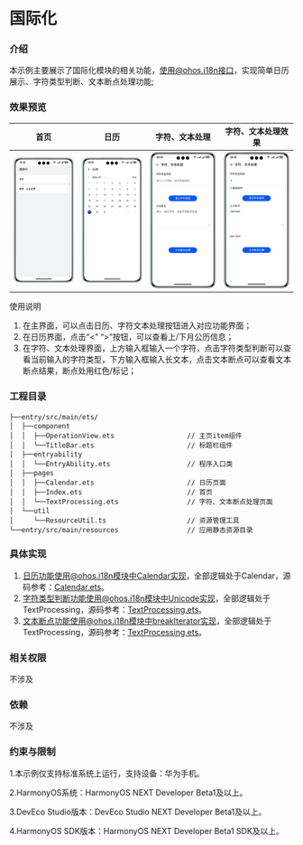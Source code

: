 # 国际化

### 介绍

本示例主要展示了国际化模块的相关功能，使用@ohos.i18n接口，实现简单日历展示、字符类型判断、文本断点处理功能;

### 效果预览

| 首页                            | 日历                                   | 字符、文本处理                                               | 字符、文本处理效果                                            |
|-------------------------------|--------------------------------------|-------------------------------------------------------|------------------------------------------------------|
| ![main](sceenshots/main.png) | ![calendar](sceenshots/calendar.png) | ![text_processing1](sceenshots/text_processing1.png) | ![text_processing1](sceenshots/text_processing2.png) |

使用说明
1. 在主界面，可以点击日历、字符文本处理按钮进入对应功能界面；
2. 在日历界面，点击“<” “>”按钮，可以查看上/下月公历信息；
3. 在字符、文本处理界面，上方输入框输入一个字符，点击字符类型判断可以查看当前输入的字符类型，下方输入框输入长文本，点击文本断点可以查看文本断点结果，断点处用红色/标记；

### 工程目录

```
├──entry/src/main/ets/
│  ├──component
│  │  ├──OperationView.ets                  // 主页item组件
│  │  └──TitleBar.ets                       // 标题栏组件
│  ├──entryability
│  │  └──EntryAbility.ets                   // 程序入口类
│  ├──pages
│  │  ├──Calendar.ets                       // 日历页面
│  │  ├──Index.ets                          // 首页
│  │  └──TextProcessing.ets                 // 字符、文本断点处理页面
│  └──util
│     └──ResourceUtil.ts                    // 资源管理工具
└──entry/src/main/resources                 // 应用静态资源目录
```

### 具体实现
1. 日历功能使用@ohos.i18n模块中Calendar实现，全部逻辑处于Calendar，源码参考：[Calendar.ets](entry/src/main/ets/pages/Calendar.ets)。
2. 字符类型判断功能使用@ohos.i18n模块中Unicode实现，全部逻辑处于TextProcessing，源码参考：[TextProcessing.ets](entry/src/main/ets/pages/TextProcessing.ets)。
3. 文本断点功能使用@ohos.i18n模块中breakIterator实现，全部逻辑处于TextProcessing，源码参考：[TextProcessing.ets](entry/src/main/ets/pages/TextProcessing.ets)。

### 相关权限

不涉及

### 依赖

不涉及

### 约束与限制

1.本示例仅支持标准系统上运行，支持设备：华为手机。

2.HarmonyOS系统：HarmonyOS NEXT Developer Beta1及以上。

3.DevEco Studio版本：DevEco Studio NEXT Developer Beta1及以上。

4.HarmonyOS SDK版本：HarmonyOS NEXT Developer Beta1 SDK及以上。

